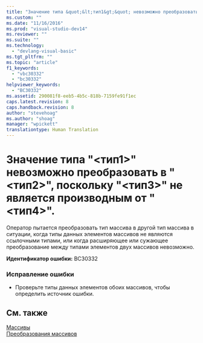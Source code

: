 ```yaml
---
title: "Значение типа &quot;&lt;тип1&gt;&quot; невозможно преобразовать в &quot;&lt;тип2&gt;&quot;, поскольку &quot;&lt;тип3&gt;&quot; не является производным от &quot;&lt;тип4&gt;&quot;. | Microsoft Docs"
ms.custom: ""
ms.date: "11/16/2016"
ms.prod: "visual-studio-dev14"
ms.reviewer: ""
ms.suite: ""
ms.technology: 
  - "devlang-visual-basic"
ms.tgt_pltfrm: ""
ms.topic: "article"
f1_keywords: 
  - "vbc30332"
  - "bc30332"
helpviewer_keywords: 
  - "BC30332"
ms.assetid: 290081f8-eeb5-4b5c-818b-7159fe91f1ec
caps.latest.revision: 8
caps.handback.revision: 8
author: "stevehoag"
ms.author: "shoag"
manager: "wpickett"
translationtype: Human Translation
---
```

# Значение типа &quot;&lt;тип1&gt;&quot; невозможно преобразовать в &quot;&lt;тип2&gt;&quot;, поскольку &quot;&lt;тип3&gt;&quot; не является производным от &quot;&lt;тип4&gt;&quot;.
Оператор пытается преобразовать тип массива в другой тип массива в ситуации, когда типы данных элементов массивов не являются ссылочными типами, или когда расширяющее или сужающее преобразование между типами элементов двух массивов невозможно.  
  
 **Идентификатор ошибки:** BC30332  
  
### Исправление ошибки  
  
-   Проверьте типы данных элементов обоих массивов, чтобы определить источник ошибки.  
  
## См. также  
 [Массивы](../../visual-basic/programming-guide/language-features/arrays/index.md)   
 [Преобразования массивов](../../visual-basic/programming-guide/language-features/data-types/array-conversions.md)